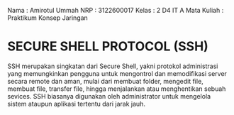 Nama  : Amirotul Ummah
NRP  : 3122600017
Kelas  : 2 D4 IT A
Mata Kuliah  : Praktikum Konsep Jaringan

# SECURE SHELL PROTOCOL (SSH)

SSH merupakan singkatan dari Secure Shell, yakni protokol administrasi yang memungkinkan pengguna untuk mengontrol dan memodifikasi server secara remote dan aman, mulai dari membuat folder, mengedit file, membuat file, transfer file, hingga menjalankan atau menghentikan sebuah sevices. SSH biasanya digunakan oleh administrator untuk mengelola sistem ataupun aplikasi tertentu dari jarak jauh.
